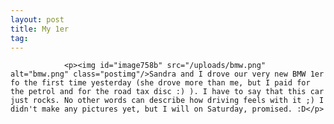 ```yaml
---
layout: post
title: My 1er
tag: 
---
```



                <p><img id="image758b" src="/uploads/bmw.png" alt="bmw.png" class="postimg"/>Sandra and I drove our very new BMW 1er fo the first time yesterday (she drove more than me, but I paid for the petrol and for the road tax disc :) ). I have to say that this car just rocks. No other words can describe how driving feels with it ;) I didn't make any pictures yet, but I will on Saturday, promised. :D</p>
            
